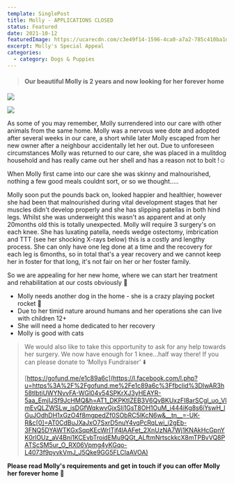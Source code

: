 ```yaml
---
template: SinglePost
title: Molly - APPLICATIONS CLOSED
status: Featured
date: 2021-10-12
featuredImage: https://ucarecdn.com/c3e49f14-1596-4ca0-a7a2-785c410ba1d0/-/crop/280x239/0,50/-/preview/
excerpt: Molly's Special Appeal
categories:
  - category: Dogs & Puppies
---
```

> #### Our beautiful Molly is 2 years and now looking for her forever home 

![](https://ucarecdn.com/4dc8d275-aa63-4c5f-9b82-31d87c153837/)

![](https://ucarecdn.com/70743b4f-4dec-4e28-83ba-121a6fc30aa3/)

As some of you may remember, Molly surrendered into our care with other animals from the same home. Molly was a nervous wee dote and adopted after several weeks in our care, a short while later Molly escaped from her new owner after a neighbour accidentally let her out. Due to unforeseen circumstances Molly was returned to our care, she was placed in a mulitdog household and has really came out her shell and has a reason not to bolt !☺️

When Molly first came into our care she was skinny and malnourished, nothing a few good meals couldnt sort, or so we thought.….

Molly soon put the pounds back on, looked happier and healthier, however she had been that malnourished during vital development stages that her muscles didn't develop properly and she has slipping patellas in both hind legs. Whilst she was underweight this wasn't as apparent and at only 20months old this is totally unexpected. Molly will require 3 surgery's on each knee. She has luxating patella, needs wedge ostectomy, imbrication and TTT (see her shocking X-rays below) this is a costly and lengthy process. She can only have one leg done at a time and the recovery for each leg is 6months, so in total that's a year recovery and we cannot keep her in foster for that long, it's not fair on her or her foster family.

So we are appealing for her new home, where we can start her treatment and rehabilitation at our costs obviously 🐶

* Molly needs another dog in the home - she is a crazy playing pocket rocket 🚀
* Due to her timid nature around humans and her operations she can live with children 12+
* She will need a home dedicated to her recovery
* Molly is good with cats

> We would also like to take this opportunity to ask for any help towards her surgery. We now have enough for 1 knee…half way there! If you can please donate to ‘Mollys Fundraiser’ ⬇️
>
> [https://gofund.me/e1c89a6c](https://l.facebook.com/l.php?u=https%3A%2F%2Fgofund.me%2Fe1c89a6c%3Ffbclid%3DIwAR3h58tIbtiUWYNvvFA-WGl04v54SPKrXJ3yHEAYR-5aa_EmjIJSf9JcHMQ&h=AT1_DKPKtIZEB3V6QvBKUxzFI8arSCgl_uo_VlmEvQLZWSLw_isDGfWqkwvGjxSIj1GsT8OH1OuM_i444iKg8s6iYswH_lGuJOdhDH1xGzO4f8mgpedZf0SObRC5lKcN6w&__tn__=-UK-R&c[0]=AT0CdBuJXaJxO7SxrD5nuY4vqPcRqLwi_i2gEb-3FNQ5DYAWTKGxSqpKEcWrITjf4lAAFet_2XnUzNA7Wj1KNAkHcGpnYK0rlOUz_aV4Bni1KCEvbTroidEMu9QGt_ALftmNrtsckkcX8mTPBvVQ8PATScSM5ur_O_RX06Vpmg4yKGqo-L4073f9pyvkVmJ_J5Qke9GG5FLClaAVOA)

**Please read Molly's requirements and get in touch if you can offer Molly her forever home** 🏡